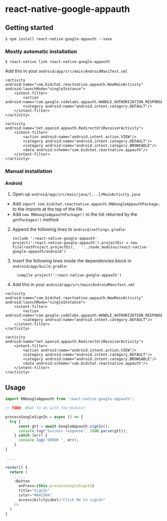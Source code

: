 
# react-native-google-appauth

## Getting started

`$ npm install react-native-google-appauth --save`

### Mostly automatic installation

`$ react-native link react-native-google-appauth`

Add this in your `android/app/src/main/AndroidManifest.xml`

```
<activity android:name="com.bidchat.reactnative.appauth.NewMainActivity" android:launchMode="singleInstance">
    <intent-filter>
        <action android:name="com.google.codelabs.appauth.HANDLE_AUTHORIZATION_RESPONSE"/>
        <category android:name="android.intent.category.DEFAULT"/>
    </intent-filter>
</activity>

<activity android:name="net.openid.appauth.RedirectUriReceiverActivity">
    <intent-filter>
        <action android:name="android.intent.action.VIEW"/>
        <category android:name="android.intent.category.DEFAULT"/>
        <category android:name="android.intent.category.BROWSABLE"/>
        <data android:scheme="com.bidchat.reactnative.appauth"/>
    </intent-filter>
</activity>
```

### Manual installation


#### Android

1. Open up `android/app/src/main/java/[...]/MainActivity.java`
  - Add `import com.bidchat.reactnative.appauth.RNGoogleAppauthPackage;` to the imports at the top of the file
  - Add `new RNGoogleAppauthPackage()` to the list returned by the `getPackages()` method
2. Append the following lines to `android/settings.gradle`:
  	```
  	include ':react-native-google-appauth'
  	project(':react-native-google-appauth').projectDir = new File(rootProject.projectDir, 	'../node_modules/react-native-google-appauth/android')
  	```
3. Insert the following lines inside the dependencies block in `android/app/build.gradle`:
  	```
      compile project(':react-native-google-appauth')
  	```
4. Add this in your `android/app/src/main/AndroidManifest.xml`
```
<activity android:name="com.bidchat.reactnative.appauth.NewMainActivity" android:launchMode="singleInstance">
    <intent-filter>
        <action android:name="com.google.codelabs.appauth.HANDLE_AUTHORIZATION_RESPONSE"/>
        <category android:name="android.intent.category.DEFAULT"/>
    </intent-filter>
</activity>

<activity android:name="net.openid.appauth.RedirectUriReceiverActivity">
    <intent-filter>
        <action android:name="android.intent.action.VIEW"/>
        <category android:name="android.intent.category.DEFAULT"/>
        <category android:name="android.intent.category.BROWSABLE"/>
        <data android:scheme="com.bidchat.reactnative.appauth"/>
    </intent-filter>
</activity>
```

## Usage
```javascript
import RNGoogleAppauth from 'react-native-google-appauth';

// TODO: What to do with the module?

processGoogleSignIn = async () => {
  try {
      const gtt = await GoogleAppauth.signIn();
      console.log('Success response', JSON.parse(gtt));
    } catch (err) {
      console.log('ERROR ', err);
    }
}

.....

render() {
  return (
    .....
    <Button
      onPress={this.processGoogleSignIn}
      title="SignIn"
      color="#841584"
      accessibilityLabel="Click Me to signIn"
    />
  )
}

```
  